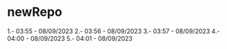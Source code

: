 # newRepo
1.- 03:55 - 08/09/2023
2.- 03:56 - 08/09/2023
3.- 03:57 - 08/09/2023
4.- 04:00 - 08/09/2023
5.- 04:01 - 08/09/2023